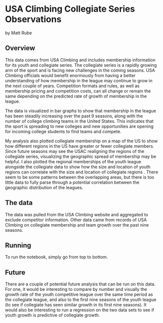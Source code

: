 # USA Climbing Collegiate Series Observations
by Matt Rube


## Overview
This data comes from USA Climbing and includes membership information for its youth and collegiate series. The collegiate series is a rapidly growing arm of the sport and is facing new challenges in the coming seasons. USA Climbing officials would benefit enormously from having a better understanding of how membership in the league may continue to grow in the next couple of years. Competition formats and rules, as well as membership pricing and competition costs, can all change or remain the same depending on the predicted rate of growth of membership in the league. 

The data is visualized in bar graphs to show that membership in the league has been steadily increasing over the past 9 seasons, along with the number of college climbing teams in the United States. This indicates that the sport is spreading to new colleges and new opportunities are opening for incoming college students to find teams and compete. 

My analysis also plotted collegiate membership on a map of the US to show how different regions in the US have greater or fewer collegiate members. Since future seasons may see the USAC realigning the regions of the collegiate series, visualizing the geographic spread of membership may be helpful. I also plotted the regional memberships of the youth league alongside the collegiate data to show how the size and location of youth regions can correlate with the size and location of collegiate regions . There seem to be some patterns between the overlapping areas, but there is too little data to fully parse through a potential correlation between the geographic distribution of the leagues. 

## The data
The data was pulled from the USA Climbing website and aggregated to exclude competitor information. Other data came from records of USA Climbing on collegiate membership and team growth over the past nine seasons.

## Running
To run the notebook, simply go from top to bottom. 

## Future
There are a couple of potential future analysis that can be run on this data. For one, it would be interesting to compare by number and visually the growth rate of the youth competitive league over the same time period as the collegiate league, and also to the first nine seasons of the youth league (to see if collegiate has seen similar growth in its first nine seasons). It would also be interesting to run a regression on the two data sets to see if youth growth is predictive of collegiate growth. 